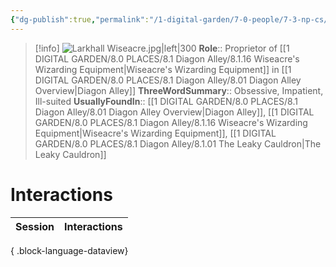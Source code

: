 ```yaml
---
{"dg-publish":true,"permalink":"/1-digital-garden/7-0-people/7-3-np-cs/larkhall-wiseacre/","tags":["#person","#diagon-alley","diagon-alley-resident","#shopkeeper"]}
---
```


>[!info] 
>![Larkhall Wiseacre.jpg|left|300](/img/user/1%20DIGITAL%20GARDEN/7.0%20PEOPLE/7.3%20NPCs/Headshots/Larkhall%20Wiseacre.jpg)
>**Role**:: Proprietor of [[1 DIGITAL GARDEN/8.0 PLACES/8.1 Diagon Alley/8.1.16 Wiseacre's Wizarding Equipment\|Wiseacre's Wizarding Equipment]] in [[1 DIGITAL GARDEN/8.0 PLACES/8.1 Diagon Alley/8.01 Diagon Alley Overview\|Diagon Alley]]
>**ThreeWordSummary**:: Obsessive, Impatient, Ill-suited
>**UsuallyFoundIn**:: [[1 DIGITAL GARDEN/8.0 PLACES/8.1 Diagon Alley/8.01 Diagon Alley Overview\|Diagon Alley]], [[1 DIGITAL GARDEN/8.0 PLACES/8.1 Diagon Alley/8.1.16 Wiseacre's Wizarding Equipment\|Wiseacre's Wizarding Equipment]], [[1 DIGITAL GARDEN/8.0 PLACES/8.1 Diagon Alley/8.1.01 The Leaky Cauldron\|The Leaky Cauldron]]

# Interactions

| Session | Interactions |
| ------- | ------------ |

{ .block-language-dataview}

